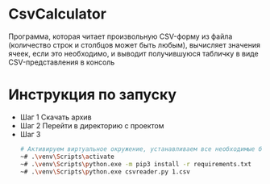 # CsvCalculator
Программа, которая читает произвольную CSV-форму из файла (количество строк и столбцов может быть любым), вычисляет значения ячеек, если это необходимо, и выводит получившуюся табличку в виде CSV-представления в консоль
# Инструкция по запуску
* Шаг 1
  Скачать архив
* Шаг 2
  Перейти в директорию с проектом
* Шаг 3
    ```bash
    # Активируем виртуальное окружение, устанавливаем все необходимые библиотеки и запкскаем скрипт ( в виде аргументы передаём путь к файлу)
    ~# .\venv\Scripts\activate
    ~# .\venv\Scripts\python.exe -m pip3 install -r requirements.txt
    ~# .\venv\Scripts\python.exe csvreader.py 1.csv
    

